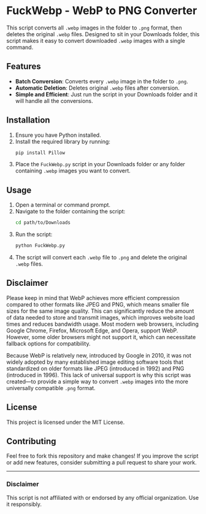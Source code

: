 # FuckWebp - WebP to PNG Converter

This script converts all `.webp` images in the folder to `.png` format, then deletes the original `.webp` files. Designed to sit in your Downloads folder, this script makes it easy to convert downloaded `.webp` images with a single command.

## Features

- **Batch Conversion**: Converts every `.webp` image in the folder to `.png`.
- **Automatic Deletion**: Deletes original `.webp` files after conversion.
- **Simple and Efficient**: Just run the script in your Downloads folder and it will handle all the conversions.

## Installation

1. Ensure you have Python installed.
2. Install the required library by running:
   ```bash
   pip install Pillow
   ```
3. Place the `FuckWebp.py` script in your Downloads folder or any folder containing `.webp` images you want to convert.

## Usage

1. Open a terminal or command prompt.
2. Navigate to the folder containing the script:
   ```bash
   cd path/to/Downloads
   ```
3. Run the script:
   ```bash
   python FuckWebp.py
   ```
4. The script will convert each `.webp` file to `.png` and delete the original `.webp` files.

## Disclaimer

Please keep in mind that WebP achieves more efficient compression compared to other formats like JPEG and PNG, which means smaller file sizes for the same image quality. This can significantly reduce the amount of data needed to store and transmit images, which improves website load times and reduces bandwidth usage. Most modern web browsers, including Google Chrome, Firefox, Microsoft Edge, and Opera, support WebP. However, some older browsers might not support it, which can necessitate fallback options for compatibility.

Because WebP is relatively new, introduced by Google in 2010, it was not widely adopted by many established image editing software tools that standardized on older formats like JPEG (introduced in 1992) and PNG (introduced in 1996). This lack of universal support is why this script was created—to provide a simple way to convert `.webp` images into the more universally compatible `.png` format.

## License

This project is licensed under the MIT License.

## Contributing

Feel free to fork this repository and make changes! If you improve the script or add new features, consider submitting a pull request to share your work.

---

### Disclaimer

This script is not affiliated with or endorsed by any official organization. Use it responsibly.
